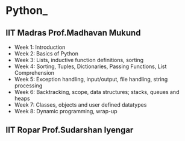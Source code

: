 # Python_
## IIT Madras Prof.Madhavan Mukund
* Week 1: Introduction
* Week 2: Basics of Python
* Week 3: Lists, inductive function definitions, sorting
* Week 4: Sorting, Tuples, Dictionaries, Passing Functions, List Comprehension
* Week 5: Exception handling, input/output, file handling, string processing
* Week 6: Backtracking, scope, data structures; stacks, queues and heaps
* Week 7: Classes, objects and user defined datatypes
* Week 8: Dynamic programming, wrap-up
## IIT Ropar Prof.Sudarshan Iyengar
